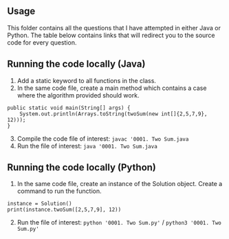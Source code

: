 ## Usage

This folder contains all the questions that I have attempted in either Java or Python. The table below contains links that will redirect you to the source code for every question.

## Running the code locally (Java)
1. Add a static keyword to all functions in the class.
2. In the same code file, create a main method which contains a case where the algorithm provided should work.

```
public static void main(String[] args) {
    System.out.println(Arrays.toString(twoSum(new int[]{2,5,7,9}, 12)));
}
```

3. Compile the code file of interest: `javac '0001. Two Sum.java`
4. Run the file of interest: `java '0001. Two Sum.java`

## Running the code locally (Python)
1. In the same code file, create an instance of the Solution object. Create a command to run the function.

```
instance = Solution()
print(instance.twoSum([2,5,7,9], 12))
```

2. Run the file of interest: `python '0001. Two Sum.py'` / `python3 '0001. Two Sum.py'`